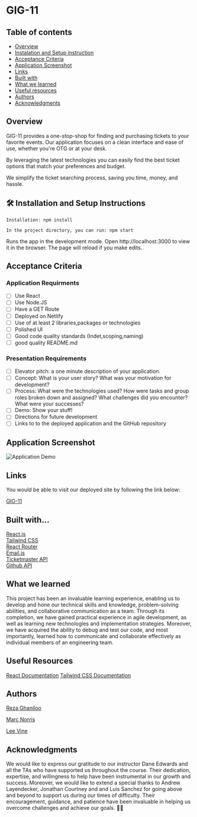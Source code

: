 # GIG-11 

## Table of contents

- [Overview](#overview)
- [Instalation and Setup instruction](#🛠-installation-and-setup-instructions)
- [Acceptance Criteria](#acceptance-criteria)
- [Application Screenshot](#application-screenshot)
- [Links](#links)
- [Built with](#built-with)
- [What we learned](#what-we-learned)
- [Useful resources](#useful-resources)
- [Authors](#authors)
- [Acknowledgments](#acknowledgments)

## Overview

GIG-11 provides a one-stop-shop for finding and purchasing tickets to your favorite events. Our application focuses on a clean interface and ease of use, whether you're OTG or at your desk.  

By leveraging the latest technologies you can easily find the best ticket options that match your preferences and budget.  

We simplify the ticket searching process, saving you time, money, and hassle.
  

## 🛠 Installation and Setup Instructions

    Installation: npm install

    In the project directory, you can run: npm start

Runs the app in the development mode.
Open http://localhost:3000 to view it in the browser. The page will reload if you make edits.
## Acceptance Criteria

 ### Application Requirments


- [ ] Use React
- [ ] Use Node.JS
- [ ] Have a GET Route
- [ ] Deployed on Netlify
- [ ] Use of at least 2 libraries,packages or technologies
- [ ] Polished UI
- [ ] Good code quality standards (Indet,scoping,naming)
- [ ] good quality README.md

### Presentation Requirements


- [ ] Elevator pitch: a one minute description of your application.
- [ ] Concept: What is your user story? What was your motivation for development?
- [ ] Process: What were the technologies used? How were tasks and group roles broken down and assigned? What challenges did you encounter? What were your successes?
- [ ] Demo: Show your stuff!
- [ ] Directions for future development
- [ ] Links to to the deployed application and the GitHub repository

## Application Screenshot

![Application Demo](src/assets/images/screenshots/GIG11%20demo.gif) 


## Links

You would be able to visit our deployed site by following the link below:

[GIG-11](https://dreamy-granita-5fb38d.netlify.app/)


## Built with...


[React.js](https://react.dev/)  
[Tailwind CSS](https://tailwindcss.com/)  
[React Router](https://reactrouter.com/en/main)  
[Email.js](https://www.emailjs.com/)  
[Ticketmaster API](https://developer.ticketmaster.com/products-and-docs/apis/getting-started/)  
[Github API](https://github.com/)  



## What we learned

This project has been an invaluable learning experience, enabling us to develop and hone our technical skills and knowledge, problem-solving abilities, and collaborative communication as a team. Through its completion, we have gained practical experience in agile development, as well as learning new technologies and implementation strategies. Moreover, we have acquired the ability to debug and test our code, and most importantly, learned how to communicate and collaborate effectively as individual members of an engineering team.

## Useful Resources

  
 [React Documentation](https://react.dev/)
 [Tailwind CSS Documentation](https://tailwindcss.com/docs/installation)

## Authors
[Reza Ghaniloo](https://github.com/rezan5910)  

[Marc Norris](https://github.com/shaky411)  

[Lee Vine](https://github.com/leedvine)  
 

## Acknowledgments

We would like to express our gratitude to our instructor Dane Edwards and all the TAs who have supported us throughout the course. Their dedication, expertise, and willingness to help have been instrumental in our growth and success. Moreover, we would like to extend a special thanks to Andrew Layendecker, Jonathan Courtney and and Luis Sanchez for going above and beyond to support us during our times of difficulty. Their encouragement, guidance, and patience have been invaluable in helping us overcome challenges and achieve our goals. ✊🏽

   